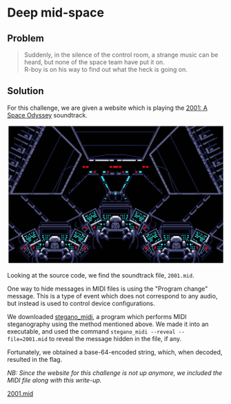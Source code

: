 # Deep mid-space

## Problem

> Suddenly, in the silence of the control room, a strange music can be heard, but none of the space team have put it on.  
R-boy is on his way to find out what the heck is going on.

## Solution

For this challenge, we are given a website which is playing the [2001: A Space Odyssey](https://en.wikipedia.org/wiki/2001:_A_Space_Odyssey_(film)) soundtrack.

![Website screenshot](website_screenshot.jpeg)

Looking at the source code, we find the soundtrack file, `2001.mid`.

One way to hide messages in MIDI files is using the "Program change" message. This is a type of event which does not correspond to any audio, but instead is used to control device configurations.

We downloaded [stegano_midi](https://github.com/maxcruz/stegano_midi), a program which performs MIDI steganography using the method mentioned above. We made it into an executable, and used the command `stegano_midi --reveal --file=2001.mid` to reveal the message hidden in the file, if any.

Fortunately, we obtained a base-64-encoded string, which, when decoded, resulted in the flag.

*NB: Since the website for this challenge is not up anymore, we included the MIDI file along with this write-up.*

[2001.mid](2001.mid)
